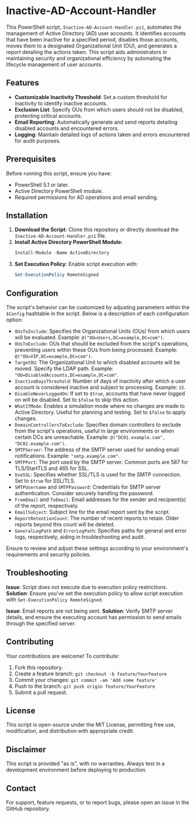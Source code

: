 
# Inactive-AD-Account-Handler

This PowerShell script, `Inactive-AD-Account-Handler.ps1`, automates the management of Active Directory (AD) user accounts. It identifies accounts that have been inactive for a specified period, disables those accounts, moves them to a designated Organizational Unit (OU), and generates a report detailing the actions taken. This script aids administrators in maintaining security and organizational efficiency by automating the lifecycle management of user accounts.

## Features

- **Customizable Inactivity Threshold**: Set a custom threshold for inactivity to identify inactive accounts.
- **Exclusion List**: Specify OUs from which users should not be disabled, protecting critical accounts.
- **Email Reporting**: Automatically generate and send reports detailing disabled accounts and encountered errors.
- **Logging**: Maintain detailed logs of actions taken and errors encountered for audit purposes.

## Prerequisites

Before running this script, ensure you have:

- PowerShell 5.1 or later.
- Active Directory PowerShell module.
- Required permissions for AD operations and email sending.

## Installation

1. **Download the Script**: Clone this repository or directly download the `Inactive-AD-Account-Handler.ps1` file.
2. **Install Active Directory PowerShell Module**:
   ```powershell
   Install-Module -Name ActiveDirectory
   ```
3. **Set Execution Policy**: Enable script execution with:
   ```powershell
   Set-ExecutionPolicy RemoteSigned
   ```

## Configuration

The script's behavior can be customized by adjusting parameters within the `$Config` hashtable in the script. Below is a description of each configuration option:

- `OUsToInclude`: Specifies the Organizational Units (OUs) from which users will be evaluated. Example: `@("OU=Users,DC=example,DC=com")`.
- `OUsToExclude`: OUs that should be excluded from the script's operations, preventing users within these OUs from being processed. Example: `@("OU=VIP,DC=example,DC=com")`.
- `TargetOU`: The Organizational Unit to which disabled accounts will be moved. Specify the LDAP path. Example: `"OU=DisabledAccounts,DC=example,DC=com"`.
- `InactiveDaysThreshold`: Number of days of inactivity after which a user account is considered inactive and subject to processing. Example: `15`.
- `DisableNeverLoggedOn`: If set to `$true`, accounts that have never logged on will be disabled. Set to `$false` to skip this action.
- `WhatIfMode`: Enables a simulation mode where no changes are made to Active Directory. Useful for planning and testing. Set to `$false` to apply changes.
- `DomainControllersToExclude`: Specifies domain controllers to exclude from the script's operations, useful in large environments or when certain DCs are unreachable. Example: `@("DC01.example.com", "DC02.example.com")`.
- `SMTPServer`: The address of the SMTP server used for sending email notifications. Example: `"smtp.example.com"`.
- `SMTPPort`: The port used by the SMTP server. Common ports are 587 for TLS/StartTLS and 465 for SSL.
- `UseSSL`: Specifies whether SSL/TLS is used for the SMTP connection. Set to `$true` for SSL/TLS.
- `SMTPUsername` and `SMTPPassword`: Credentials for SMTP server authentication. Consider securely handling the password.
- `FromEmail` and `ToEmail`: Email addresses for the sender and recipient(s) of the report, respectively.
- `EmailSubject`: Subject line for the email report sent by the script.
- `ReportRetentionCount`: The number of recent reports to retain. Older reports beyond this count will be deleted.
- `GeneralLogPath` and `ErrorLogPath`: Specifies paths for general and error logs, respectively, aiding in troubleshooting and audit.

Ensure to review and adjust these settings according to your environment's requirements and security policies.


## Troubleshooting

**Issue**: Script does not execute due to execution policy restrictions.
**Solution**: Ensure you've set the execution policy to allow script execution with `Set-ExecutionPolicy RemoteSigned`.

**Issue**: Email reports are not being sent.
**Solution**: Verify SMTP server details, and ensure the executing account has permission to send emails through the specified server.

## Contributing

Your contributions are welcome! To contribute:

1. Fork this repository.
2. Create a feature branch: `git checkout -b feature/YourFeature`
3. Commit your changes: `git commit -am 'Add some feature'`
4. Push to the branch: `git push origin feature/YourFeature`
5. Submit a pull request.

## License

This script is open-source under the MIT License, permitting free use, modification, and distribution with appropriate credit.

## Disclaimer

This script is provided "as is", with no warranties. Always test in a development environment before deploying to production.

## Contact

For support, feature requests, or to report bugs, please open an issue in the GitHub repository.
